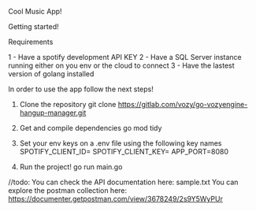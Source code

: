 Cool Music App!

Getting started!

Requirements 

1 - Have a spotify development API KEY
2 - Have a SQL Server instance running either on you env or the cloud to connect
3 - Have the lastest version of golang installed
  
In order to use the app follow the next steps!

1) Clone the repository
git clone https://gitlab.com/vozy/go-vozyengine-hangup-manager.git

2) Get and compile dependencies
go mod tidy

3) Set your env keys on a .env file using the following key names
SPOTIFY_CLIENT_ID=<YOUR SPOTIFY CLIENT ID>
SPOTIFY_CLIENT_KEY=<YOUR SPOTIFY CLIENT SECRET KEY>
APP_PORT=8080


4) Run the project!
go run main.go


//todo:
You can check the API documentation here: sample.txt
You can explore the postman collection here: https://documenter.getpostman.com/view/3678249/2s9Y5WyPUr